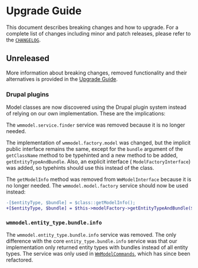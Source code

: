 # Upgrade Guide

This document describes breaking changes and how to upgrade. For a complete list of changes including minor and patch releases, please refer to the [`CHANGELOG`](CHANGELOG.md).

## Unreleased
More information about breaking changes, removed functionality and their
alternatives is provided in the [Upgrade Guide](UPGRADING.md).

### Drupal plugins
Model classes are now discovered using the Drupal plugin system instead
of relying on our own implementation. These are the implications: 

The `wmmodel.service.finder` service was removed because it
is no longer needed.

The implementation of `wmmodel.factory.model` was changed, but the
implicit public interface remains the same, except for the `bundle`
argument of the `getClassName` method to be typehinted and a new method
to be added, `getEntityTypeAndBundle`. Also, an explicit interface (
`ModelFactoryInterface`) was added, so typehints should use this instead
of the class.

The `getModelInfo` method was removed from `WmModelInterface` because it
is no longer needed. The `wmmodel.model.factory` service should now be
used instead:
```diff
-[$entityType, $bundle] = $class::getModelInfo();
+[$entityType, $bundle] = $this->modelFactory->getEntityTypeAndBundle($class);
```

### `wmmodel.entity_type.bundle.info`
The `wmmodel.entity_type.bundle.info` service was removed. The only
difference with the core `entity_type.bundle.info` service was that our
implementation only returned entity types with bundles instead of all
entity types. The service was only used in
[`WmModelCommands`](src/Commands/WmModelCommands.php), which has since
been refactored.
